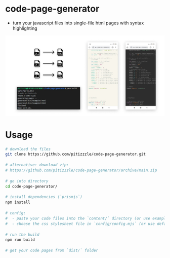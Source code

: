 # code-page-generator
+ turn your javascript files into single-file html pages with syntax highlighting

![](docs/header.jpg)

# Usage

```bash
# download the files
git clone https://github.com/pitizzzle/code-page-generator.git

# alternative: download zip:
# https://github.com/pitizzzle/code-page-generator/archive/main.zip

# go into directory
cd code-page-generator/

# install dependencies (`prismjs`)
npm install

# config:
#  - paste your code files into the `content/` directory (or use example)
#  - choose the css stylesheet file in `config/config.mjs` (or use default)

# run the build
npm run build

# get your code pages from `dist/` folder
```
